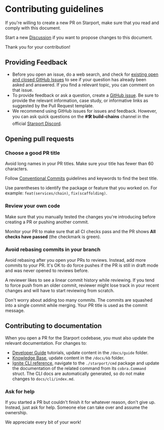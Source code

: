 # Contributing guidelines

If you're willing to create a new PR on Starport, make sure that you read and comply with this document.

Start a new [Discussion](https://github.com/ignite-hq/cli/discussions/new) if you want to propose changes to this document.

Thank you for your contribution!

## Providing Feedback

* Before you open an issue, do a web search, and check for [existing open and closed GitHub Issues](https://github.com/ignite-hq/cli/issues) to see if your question has already been asked and answered. If you find a relevant topic, you can comment on that issue.
* To provide feedback or ask a question, create a [GitHub issue](https://github.com/ignite-hq/cli/issues/new/choose). Be sure to provide the relevant information, case study, or informative links as suggested by the Pull Request template.
* We recommend using GitHub issues for issues and feedback. However, you can ask quick questions on the **#🛠️ build-chains** channel in the official [Starport Discord](https://discord.gg/starport).

## Opening pull requests

### Choose a good PR title

Avoid long names in your PR titles. Make sure your title has fewer than 60 characters.

Follow [Conventional Commits](https://www.conventionalcommits.org/en/v1.0.0/) guidelines and keywords to find the best title.

Use parentheses to identify the package or feature that you worked on. For example:  `feat(services/chain)`, `fix(scaffolding)`.

### Review your own code

Make sure that you manually tested the changes you're introducing before creating a PR or pushing another commit.

Monitor your PR to make sure that all CI checks pass and the PR shows **All checks have passed** (the checkmark is green).

### Avoid rebasing commits in your branch

Avoid rebasing after you open your PRs to reviews. Instead, add more commits to your PR. It's OK to do force pushes if the PR is still in draft mode and was never opened to reviews before.

A reviewer likes to see a linear commit history while reviewing. If you tend to force push from an older commit, reviewer might lose track in your recent changes and will have to start reviewing from scratch.

Don't worry about adding too many commits. The commits are squashed into a single commit while merging. Your PR title is used as the commit message.

## Contributing to documentation

When you open a PR for the Starport codebase, you must also update the relevant documentation. For changes to:

- [Developer Guide](https://docs.starport.network/guide/) tutorials, update content in the `/docs/guide` folder.
- [Knowledge Base](https://docs.starport.network/kb/), update content in the `/docs/kb` folder.
- [Ignite CLI reference](https://github.com/ignite-hq/cli/blob/f668bba58c04318f98db8cac0c9e154fa7e7ea34/docs/cli/index.md), navigate to the `./starport/cmd` package and update the documentation of the related command from its `cobra.Command` struct. The CLI docs are automatically generated, so do not make changes to  `docs/cli/index.md`.

### Ask for help

If you started a PR but couldn't finish it for whatever reason, don't give up. Instead, just ask for help. Someone else can take over and assume the ownership.

We appreciate every bit of your work!


